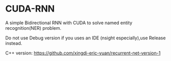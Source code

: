 # CUDA-RNN
A simple Bidirectional RNN with CUDA to solve named entity recognition(NER) problem.

Do not use Debug version if you uses an IDE (nsight especially),use Release instead.

C++ version: https://github.com/xingdi-eric-yuan/recurrent-net-version-1
